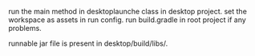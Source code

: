 run the main method in desktoplaunche class in desktop project. set the workspace as assets in run config. run build.gradle in root project if any problems.

runnable jar file is present in desktop/build/libs/.
